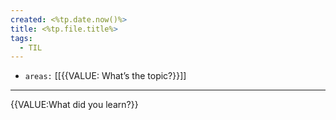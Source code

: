 ```yaml
---
created: <%tp.date.now()%>
title: <%tp.file.title%>
tags:
  - TIL
---
```


- `areas:` [[{{VALUE: What’s the topic?}}]]

---

{{VALUE:What did you learn?}}
